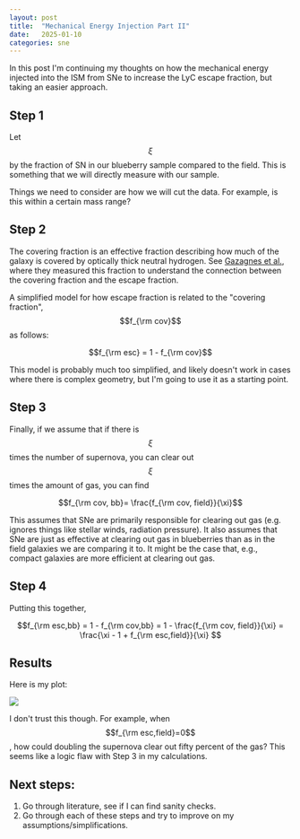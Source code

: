 ```yaml
---
layout: post
title:  "Mechanical Energy Injection Part II"
date:   2025-01-10
categories: sne
---
```



In this post I'm continuing my thoughts on how the  mechanical energy injected into the ISM from SNe to increase the LyC escape fraction, but taking an easier approach.

## Step 1

Let $$\xi$$ by the fraction of SN in our blueberry sample compared to the field. This is something that we will directly measure with our sample.

Things we need to consider are how we will cut the data. For example, is this within a certain mass range?


## Step 2

The covering fraction is an effective fraction describing how much of the galaxy is covered by optically thick neutral hydrogen. See <a href="https://www.aanda.org/articles/aa/full_html/2018/08/aa32759-18/aa32759-18.html">Gazagnes et al.</a>, where they measured this fraction to understand the connection between the covering fraction and the escape fraction.

A simplified model for how escape fraction is related to the "covering fraction", $$f_{\rm cov}$$ as follows:

$$f_{\rm esc} = 1 - f_{\rm cov}$$

This model is probably much too simplified, and likely doesn't work in cases where there is complex geometry, but I'm going to use it as a starting point.

## Step 3

Finally, if we assume that if there is $$\xi$$ times the number of supernova, you can clear out $$\xi$$ times the amount of gas, you can find

$$f_{\rm cov, bb}= \frac{f_{\rm cov, field}}{\xi}$$

This assumes that SNe are primarily responsible for clearing out gas (e.g. ignores things like stellar winds, radiation pressure). It also assumes that SNe are just as effective at clearing out gas in blueberries than as in the field galaxies we are comparing it to. It might be the case that, e.g., compact galaxies are more efficient at clearing out gas.

## Step 4

Putting this together,

$$f_{\rm esc,bb} = 1 - f_{\rm cov,bb} = 1 - \frac{f_{\rm cov, field}}{\xi} = \frac{\xi - 1 + f_{\rm esc,field}}{\xi} $$


## Results

Here is my plot:


<img src="{{ site.baseurl }}/assets/plots/20250110_f_esc.png">



I don't trust this though. For example, when $$f_{\rm esc,field}=0$$, how could doubling the supernova clear out fifty percent of the gas? This seems like a logic flaw with Step 3 in my calculations.


## Next steps:

1. Go through literature, see if I can find sanity checks.
2. Go through each of these steps and try to improve on my assumptions/simplifications.